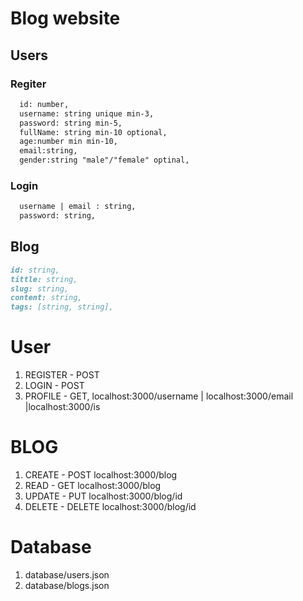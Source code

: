 # Blog website

## Users
  ### Regiter
  ```md
    id: number,
    username: string unique min-3,
    password: string min-5,
    fullName: string min-10 optional,
    age:number min min-10,
    email:string,
    gender:string "male"/"female" optinal,
  ```


 ### Login
 ```md
   username | email : string,
   password: string,

 ```
## Blog
  ```md
  id: string, 
  tittle: string,
  slug: string,
  content: string,
  tags: [string, string],
  ```

# User 
   1. REGISTER - POST
   2. LOGIN - POST
   3. PROFILE - GET, localhost:3000/username | localhost:3000/email |localhost:3000/is 

# BLOG

  1. CREATE - POST localhost:3000/blog
  2. READ - GET  localhost:3000/blog
  3. UPDATE - PUT localhost:3000/blog/id
  4. DELETE - DELETE localhost:3000/blog/id


# Database

1. database/users.json
2. database/blogs.json
